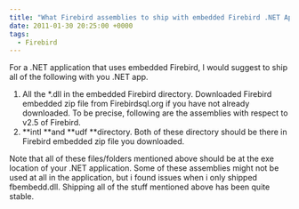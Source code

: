 ```yaml
---
title: "What Firebird assemblies to ship with embedded Firebird .NET App?"
date: 2011-01-30 20:25:00 +0000
tags:
  - Firebird
---
```


For a .NET application that uses embedded Firebird, I would suggest to ship all of the following with you .NET app.

 
1. All the *.dll in the embedded Firebird directory. Downloaded Firebird embedded zip file from Firebirdsql.org if you have not already downloaded. To be precise, following are the assemblies with respect to v2.5 of Firebird.
2. **intl **and **udf **directory. Both of these directory should be there in Firebird embedded zip file you downloaded.

 

Note that all of these files/folders mentioned above should be at the exe location of your .NET application. Some of these assemblies might not be used at all in the application, but i found issues when i only shipped fbembedd.dll. Shipping all of the stuff mentioned above has been quite stable.